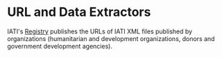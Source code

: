 # URL and Data Extractors

IATI's [Registry]() publishes the URLs of IATI XML files published by organizations (humanitarian and development organizations, donors and government development agencies).
